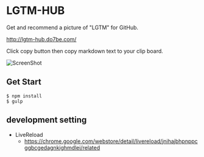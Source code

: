 # LGTM-HUB
Get and recommend a picture of "LGTM" for GitHub.

http://lgtm-hub.do7be.com/

Click copy button then copy markdown text to your clip board.

![ScreenShot](https://raw.github.com/wiki/do7be/lgtm-hub/1cd7f086898c17168939937659a479b5.png)

## Get Start

```
$ npm install
$ gulp
```

## development setting

* LiveReload
    * https://chrome.google.com/webstore/detail/livereload/jnihajbhpnppcggbcgedagnkighmdlei/related
